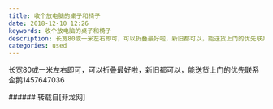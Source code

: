 ```yaml
---
title: 收个放电脑的桌子和椅子
date: 2018-12-10 12:26
keywords: 收个放电脑的桌子和椅子
description: 长宽80或一米左右即可，可以折叠最好啦，新旧都可以，能送货上门的优先联系企鹅1457647036
categories: used
---
```

<td class="t_f" id="postmessage_2440835">

长宽80或一米左右即可，可以折叠最好啦，新旧都可以，能送货上门的优先<img alt="" border="0" class="zoom" data-cf-modified-8e8edbd2584e046a31b560d1-="" file="http://www.flw.ph//mobcent//app/data/phiz/default/11.png" id="aimg_Yh5Hk" lazyloadthumb="1" onclick="" onmouseover="" src="http://www.flw.ph//mobcent//app/data/phiz/default/11.png"/>联系企鹅1457647036<br/>
</td>
###### 转载自[菲龙网]